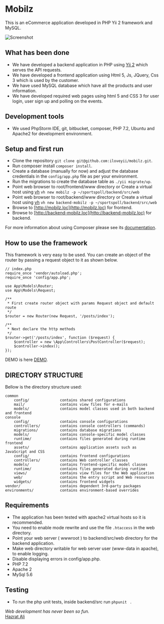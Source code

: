 Mobilz
=======
This is an eCommerce application developed in PHP Yii 2 framework and MySQL.

![Screenshot](http://mobilz.softhem.se/images/screenshot.png)

## What has been done
   * We have developed a backend application in PHP using [Yii 2](https://www.yiiframework.com/) which serves the API requests. 
   * We have developed a frontend application using Html 5, Js, JQuery, Css 3 which is used by the customer.  
   * We have used MySQL database which have all the products and user information. 
   * We have developed required web pages using html 5 and CSS 3 for user login, user sign up and polling on the events.
   
## Development tools
   * We used PhpStorm IDE, git, bitbucket, composer, PHP 7.2, Ubuntu and Apache2 for development environment.
     
## Setup and first run

  * Clone the repository `git clone git@github.com:iloveyii/mobilz.git`.
  * Run composer install `composer install`.
  * Create a database (manually for now) and adjust the database credentials in the `config/app.php` file as per your environment.
  * Run the migrations to create the database table as `./yii migrate/up`.
  * Point web browser to root/frontend/www directory or Create a virtual host using [vh](https://github.com/iloveyii/vh) `vh new mobilz -p ~/sportspoll/backend/src/web`
  * Point web browser to root/backend/www directory or Create a virtual host using [vh](https://github.com/iloveyii/vh) `vh new backend-mobilz -p ~/sportspoll/backend/src/web`
  * Browse to [http://mobilz.loc](http://mobilz.loc) for frontend.
  * Browse to [http://backend-mobilz.loc](http://backend-mobilz.loc) for backend.
  
For more information about using Composer please see its [documentation](http://getcomposer.org/doc/).

## How to use the framework

This framework is very easy to be used. You can create an object of the router by passing a request object to it as shown below.

```
// index.php
require_once 'vendor/autoload.php';
require_once 'config/app.php';

use App\Models\Router;
use App\Models\Request;

/**
 * First create router object with params Request object and default route
 */
$router = new Router(new Request, '/posts/index');

/**
 * Next declare the http methods
 */
$router->get('/posts/index', function ($request) {
    $controller = new \App\Controllers\PostController($request);
    $controller->index();
});
```

DEMO is here [DEMO](http://sportspoll.softhem.se).




DIRECTORY STRUCTURE
-------------------
Bellow is the directory structure used:

```
common
    config/              contains shared configurations
    mail/                contains view files for e-mails
    models/              contains model classes used in both backend and frontend
console
    config/              contains console configurations
    controllers/         contains console controllers (commands)
    migrations/          contains database migrations
    models/              contains console-specific model classes
    runtime/             contains files generated during runtime
frontend
    assets/              contains application assets such as JavaScript and CSS
    config/              contains frontend configurations
    controllers/         contains Web controller classes
    models/              contains frontend-specific model classes
    runtime/             contains files generated during runtime
    views/               contains view files for the Web application
    web/                 contains the entry script and Web resources
    widgets/             contains frontend widgets
vendor/                  contains dependent 3rd-party packages
environments/            contains environment-based overrides
```

## Requirements
   * The application has been tested with apache2 virtual hosts so it is recommended.
   * You need to enable mode rewrite and use the file `.htaccess` in the web directory.
   * Point your web server ( wwwroot ) to backend/src/web directory for the backend application.
   * Make web directory writable for web server user (www-data in apache), to enable logging.
   * Disable displaying errors in config/app.php.
   * PHP 7.2
   * Apache 2
   * MySql 5.6
   
## Testing
  * To run the php unit tests, inside backend/src run `phpunit ` .
  
<i> Web development has never been so fun.</i>  
[Hazrat Ali](http://blog.softhem.se/) 
